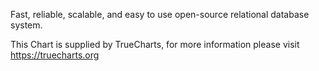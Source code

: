 Fast, reliable, scalable, and easy to use open-source relational database system.

This Chart is supplied by TrueCharts, for more information please visit https://truecharts.org
